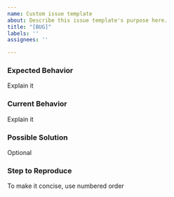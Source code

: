 ```yaml
---
name: Custom issue template
about: Describe this issue template's purpose here.
title: "[BUG]"
labels: ''
assignees: ''

---
```


### Expected Behavior
Explain it

### Current Behavior
Explain it

### Possible Solution
Optional 

### Step to Reproduce
To make it concise, use numbered order

